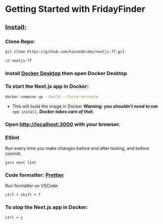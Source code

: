 # Getting Started with FridayFinder

## Install:

### Clone Repo:
```bash
git clone https://github.com/kainoabrabo/nextjs-ff.git

cd nextjs-ff
```

### Install [Docker Desktop](https://www.docker.com/) then open Docker Desktop

### To start the Next.js app in Docker:
```bash
docker compose up --build --force-recreate
```
- This will build the image in Docker
***Warning: you shouldn't need to run*** `npm install`, ***Docker takes care of that.***

### Open [http://localhost:3000](http://localhost:3000) with your browser.

### ESlint
Run every time you make changes before and after testing, and before commit.
```
yarn next lint
```

### Code formatter: [Prettier](https://marketplace.visualstudio.com/items?itemName=esbenp.prettier-vscode)

Run formatter on VSCode:
```
ctrl + shift + f
```

### To stop the Next.js app in Docker:
```bash
ctrl + c
```
